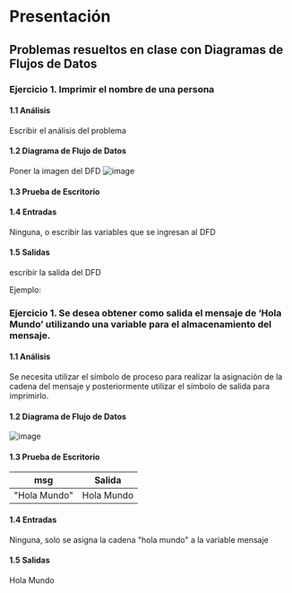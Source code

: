 # Presentación
## Problemas resueltos en clase con Diagramas de Flujos de Datos
### Ejercicio 1. Imprimir el nombre de una persona
#### 1.1 Análisis
Escribir  el análisis del problema
#### 1.2 Diagrama de Flujo de Datos
Poner la imagen del DFD
![image](https://user-images.githubusercontent.com/14845203/190483548-ab2f41db-b14b-498d-8e54-a19df62d4428.png)
#### 1.3 Prueba de Escritorio
#### 1.4 Entradas
Ninguna, o escribir las variables que se ingresan al DFD
#### 1.5 Salidas
escribir la salida del DFD

Ejemplo:

### Ejercicio 1. Se desea obtener como salida el mensaje de ‘Hola Mundo’ utilizando una variable para el almacenamiento del mensaje.
#### 1.1 Análisis
Se necesita utilizar el símbolo de proceso para realizar la asignación de la cadena del mensaje y posteriormente utilizar el símbolo de salida para imprimirlo.
#### 1.2 Diagrama de Flujo de Datos
![image](https://user-images.githubusercontent.com/14845203/190484202-9187d3ae-e467-4fa8-acf7-1fc29dd1b5e8.png)
#### 1.3 Prueba de Escritorio
| msg          | Salida | 
| -------------| ------ |
| "Hola Mundo" | Hola Mundo |

#### 1.4 Entradas
Ninguna, solo se asigna la cadena "hola mundo" a la variable mensaje
#### 1.5 Salidas
Hola Mundo
